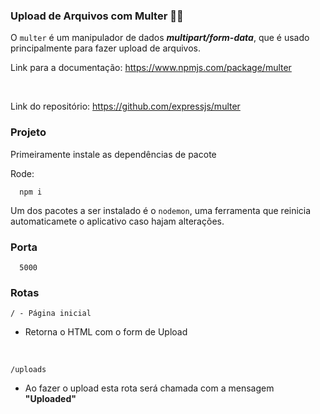 ### Upload de Arquivos com Multer 👨‍💻

O `multer` é um manipulador de dados ***multipart/form-data***, que é usado principalmente para fazer upload de arquivos.

Link para a documentação: https://www.npmjs.com/package/multer

<br />

Link do repositório: https://github.com/expressjs/multer

### Projeto

Primeiramente instale as dependências de pacote

Rode: 
```
  npm i
```

Um dos pacotes  a ser instalado é o `nodemon`, uma ferramenta que reinicia automaticamete o aplicativo caso hajam alterações.

### Porta
```
  5000
```

### Rotas

```
/ - Página inicial 
```
  - Retorna o HTML com o form de Upload

<br />

```
/uploads
```
  - Ao fazer o upload esta rota será chamada com a mensagem **"Uploaded"**
